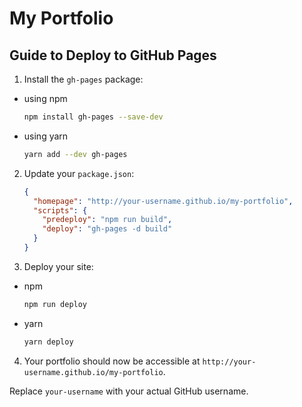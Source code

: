 # My Portfolio

## Guide to Deploy to GitHub Pages

1. Install the `gh-pages` package:
  - using npm
    ```sh
    npm install gh-pages --save-dev
    ```
  - using yarn 
    ```sh
    yarn add --dev gh-pages
    ```

2. Update your `package.json`:

    ```json
    {
      "homepage": "http://your-username.github.io/my-portfolio",
      "scripts": {
        "predeploy": "npm run build",
        "deploy": "gh-pages -d build"
      }
    }
    ```

3. Deploy your site:
  - npm
    ```sh
    npm run deploy
    ```
  - yarn
    ```sh
    yarn deploy
    ```

4. Your portfolio should now be accessible at `http://your-username.github.io/my-portfolio`.

Replace `your-username` with your actual GitHub username.
